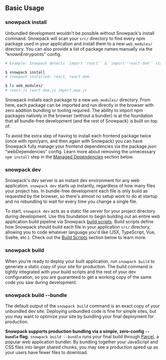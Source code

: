 ## Basic Usage

### snowpack install

Unbundled development wouldn't be possible without Snowpack's install command. Snowpack will scan your `src/` directory to find every npm package used in your application and install them to a new `web_modules/` directory. You can also provide a list of package names manually via the "knownEntrypoints" config.

``` bash
# Example: Snowpack detects `import 'react'` & `import 'react-dom'` statements in your "src/" code.

$ snowpack install
# snowpack installed: react, react-dom.

$ ls web_modules/
# react.js react-dom.js import.map.js
```


Snowpack installs each package to a new `web_modules/` directory. From here, each package can be imported and run directly in the browser with zero addition bundling or tooling required. The ability to import npm packages natively in the browser (without a bundler) is at the foundation that all bundle-free development (and the rest of Snowpack) is built on top of.

To avoid the extra step of having to install each frontend package twice (once with npm/yarn, and then again with Snowpack) you can have Snowpack fully manage your frontend dependencies via the package.json "webDependencies" config. Learn more about removing the unnecessary `npm install` step in the [Managed Dependencies](#managed-dependencies) section below.


### snowpack dev

Snowpack's dev server is an instant dev environment for any web application. `snowpack dev` starts up instantly, regardless of how many files your project has. In bundle-free development each file is only build as requested by the browser, so there's almost no setup work to do at startup and no rebundling to wait for every time you change a single file. 

To start, `snowpack dev` acts as a static file server for your project directory during development. Use this foundation to begin building out an entire web application build pipeline via Snowpack [build scripts](#build-scripts). Build scripts define how Snowpack should build each file in your application `src/` directory, allowing you to code whatever language you'd like (JSX, TypeScript, Vue, Svelte, etc.). Check out the [Build Scripts](#build-scripts) section below to learn more.

### snowpack build

When you're ready to deploy your built application, run `snowpack build` to generate a static copy of your site for production. The build command is tightly integrated with your build scripts and the rest of your dev configuration, so you are guaranteed to get a working copy of the same code you saw during development.

### snowpack build --bundle

The default output of the `snowpack build` command is an exact copy of your unbundled dev site. Deploying unbundled code is fine for simple sites, but you may want to optimize your site by bundling your final deployment for production. 

**Snowpack supports production bundling via a simple, zero-config `--bundle` flag.** `snowpack build --bundle` runs your final build through [Parcel](https://parceljs.org/), a popular web application bundler. By bundling together your JavaScript and CSS files into larger shared chunks, you may see a production speed up as your users have fewer files to download.
